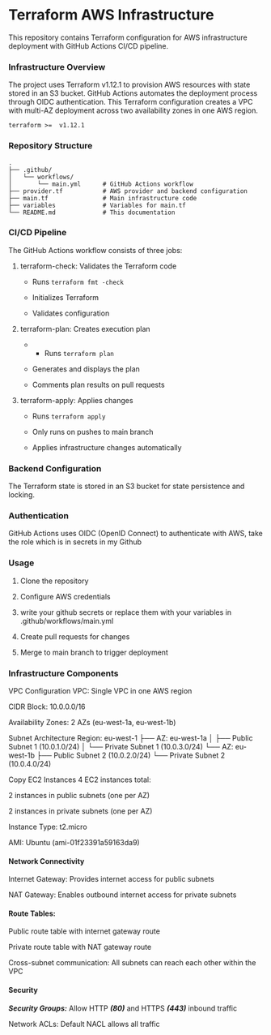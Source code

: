 # Terraform AWS Infrastructure

This repository contains Terraform configuration for AWS infrastructure deployment with GitHub Actions CI/CD pipeline.

### Infrastructure Overview

The project uses Terraform v1.12.1 to provision AWS resources with state stored in an S3 bucket. GitHub Actions automates the deployment process through OIDC authentication. This Terraform configuration creates a VPC with multi-AZ deployment across two availability zones in one AWS region.

```
terraform >=  v1.12.1
```

### Repository Structure

```
.
├── .github/
│   └── workflows/
│       └── main.yml      # GitHub Actions workflow
├── provider.tf           # AWS provider and backend configuration
├── main.tf               # Main infrastructure code
├── variables             # Variables for main.tf
└── README.md             # This documentation

```

### CI/CD Pipeline

The GitHub Actions workflow consists of three jobs:

1. terraform-check: Validates the Terraform code

    - Runs ``` terraform fmt -check ```

    - Initializes Terraform

    - Validates configuration

2. terraform-plan: Creates execution plan

    - - Runs ``` terraform plan ```

    - Generates and displays the plan

    - Comments plan results on pull requests

3. terraform-apply: Applies changes

    - Runs ``` terraform apply ```

    - Only runs on pushes to main branch

    - Applies infrastructure changes automatically


### Backend Configuration
The Terraform state is stored in an S3 bucket for state persistence and locking.

### Authentication
GitHub Actions uses OIDC (OpenID Connect) to authenticate with AWS, take the role which is in secrets in my Github

### Usage
1. Clone the repository

2. Configure AWS credentials

3. write your github secrets or replace them with your variables in .github/workflows/main.yml

4. Create pull requests for changes

5. Merge to main branch to trigger deployment

### Infrastructure Components
VPC Configuration
VPC: Single VPC in one AWS region

CIDR Block: 10.0.0.0/16

Availability Zones: 2 AZs (eu-west-1a, eu-west-1b)

Subnet Architecture
Region: eu-west-1
├── AZ: eu-west-1a
│   ├── Public Subnet 1 (10.0.1.0/24)
│   └── Private Subnet 1 (10.0.3.0/24)
└── AZ: eu-west-1b
    ├── Public Subnet 2 (10.0.2.0/24)
    └── Private Subnet 2 (10.0.4.0/24)

Copy
EC2 Instances
4 EC2 instances total:

2 instances in public subnets (one per AZ)

2 instances in private subnets (one per AZ)

Instance Type: t2.micro

AMI: Ubuntu (ami-01f23391a59163da9)

#### Network Connectivity
Internet Gateway: Provides internet access for public subnets

NAT Gateway: Enables outbound internet access for private subnets

#### Route Tables:

Public route table with internet gateway route

Private route table with NAT gateway route

Cross-subnet communication: All subnets can reach each other within the VPC

#### Security
***Security Groups:*** Allow HTTP ***(80)*** and HTTPS ***(443)*** inbound traffic

Network ACLs: Default NACL allows all traffic
